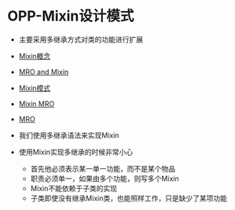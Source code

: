 # OPP-Mixin设计模式
- 主要采用多继承方式对类的功能进行扩展
- [Mixin概念](https://www.zhihu.com/question/20778853)
- [MRO and Mixin](https://blog.csdn.net/robinjwong/article/details/48375833)
- [Mixin模式](https://www.cnblogs.com/xybaby/p/6484262.html)
- [Mixin MRO](http://runforever.github.io/2014-07-19/2014-07-19-python-mixin%E5%AD%A6%E4%B9%A0%E7%AC%94%E8%AE%B0/)
- [MRO](http://xiaocong.github.io/blog/2012/06/13/python-mixin-and-mro/)

- 我们使用多继承语法来实现Mixin
- 使用Mixin实现多继承的时候非常小心
    - 首先他必须表示某一单一功能，而不是某个物品
    - 职责必须单一，如果由多个功能，则写多个Mixin
    - Mixin不能依赖于子类的实现
    - 子类即使没有继承Mixin类，也能照样工作，只是缺少了某项功能
    